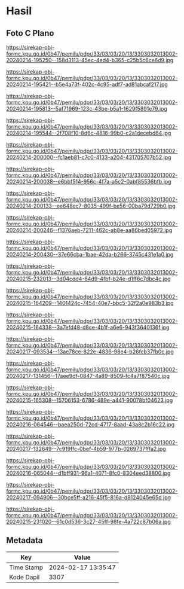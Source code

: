 # Hasil

## Foto C Plano

https://sirekap-obj-formc.kpu.go.id/0b47/pemilu/pdpr/33/03/03/20/13/3303032013002-20240214-195250--158d3113-45ec-4ed4-b365-c25b5c6ce6d9.jpg

https://sirekap-obj-formc.kpu.go.id/0b47/pemilu/pdpr/33/03/03/20/13/3303032013002-20240214-195421--b5e4a73f-402c-4c95-adf7-ad81abcaf217.jpg

https://sirekap-obj-formc.kpu.go.id/0b47/pemilu/pdpr/33/03/03/20/13/3303032013002-20240214-195813--5af71969-123c-43be-b5a1-1629f5891e79.jpg

https://sirekap-obj-formc.kpu.go.id/0b47/pemilu/pdpr/33/03/03/20/13/3303032013002-20240214-195544--2f708f10-8d6c-4816-99b0-c2a1decebd64.jpg

https://sirekap-obj-formc.kpu.go.id/0b47/pemilu/pdpr/33/03/03/20/13/3303032013002-20240214-200000--fc1aeb81-c7c0-4133-a204-431705707b52.jpg

https://sirekap-obj-formc.kpu.go.id/0b47/pemilu/pdpr/33/03/03/20/13/3303032013002-20240214-200038--e6bbf514-956c-4f7a-a5c2-0abf85536bfb.jpg

https://sirekap-obj-formc.kpu.go.id/0b47/pemilu/pdpr/33/03/03/20/13/3303032013002-20240214-200133--ee648ec7-8035-499f-be56-00ba79d729b0.jpg

https://sirekap-obj-formc.kpu.go.id/0b47/pemilu/pdpr/33/03/03/20/13/3303032013002-20240214-200246--f1376aeb-7211-462c-ab8e-aa86bed05972.jpg

https://sirekap-obj-formc.kpu.go.id/0b47/pemilu/pdpr/33/03/03/20/13/3303032013002-20240214-200430--37e66cba-1bae-42da-b266-3745c431e1a0.jpg

https://sirekap-obj-formc.kpu.go.id/0b47/pemilu/pdpr/33/03/03/20/13/3303032013002-20240215-232013--3d04cdd4-64d9-4fbf-b24e-d1ff6c7dbc4c.jpg

https://sirekap-obj-formc.kpu.go.id/0b47/pemilu/pdpr/33/03/03/20/13/3303032013002-20240215-164209--1401424c-7454-40e7-bbc5-32f2a0e983b3.jpg

https://sirekap-obj-formc.kpu.go.id/0b47/pemilu/pdpr/33/03/03/20/13/3303032013002-20240215-164338--3a7efd48-d8ce-4b1f-a6e6-943f3640136f.jpg

https://sirekap-obj-formc.kpu.go.id/0b47/pemilu/pdpr/33/03/03/20/13/3303032013002-20240217-093534--13ae78ce-822e-4836-98e4-b26fcb37fb0c.jpg

https://sirekap-obj-formc.kpu.go.id/0b47/pemilu/pdpr/33/03/03/20/13/3303032013002-20240217-131456--17aee9df-0847-4a89-8509-fc4a7f87540c.jpg

https://sirekap-obj-formc.kpu.go.id/0b47/pemilu/pdpr/33/03/03/20/13/3303032013002-20240215-165308--15706153-6786-489e-a441-90078bf04623.jpg

https://sirekap-obj-formc.kpu.go.id/0b47/pemilu/pdpr/33/03/03/20/13/3303032013002-20240216-064546--baea250d-72cd-4717-8aad-43a8c2b16c22.jpg

https://sirekap-obj-formc.kpu.go.id/0b47/pemilu/pdpr/33/03/03/20/13/3303032013002-20240217-132649--7c919ffc-0bef-4b59-977b-0269737fffa2.jpg

https://sirekap-obj-formc.kpu.go.id/0b47/pemilu/pdpr/33/03/03/20/13/3303032013002-20240216-065044--d1bff931-96a1-4071-8fc0-8304eed38800.jpg

https://sirekap-obj-formc.kpu.go.id/0b47/pemilu/pdpr/33/03/03/20/13/3303032013002-20240217-094906--30bce5ff-a216-45f5-816a-d8124045e65d.jpg

https://sirekap-obj-formc.kpu.go.id/0b47/pemilu/pdpr/33/03/03/20/13/3303032013002-20240215-231020--61c0d536-3c27-45ff-98fe-4a722c87b06a.jpg


## Metadata

| Key        | Value               |
| ---------- | ------------------- |
| Time Stamp | 2024-02-17 13:35:47 |
| Kode Dapil | 3307                |



